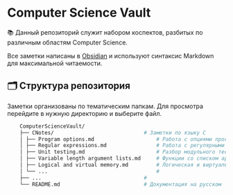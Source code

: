 # Computer Science Vault

📚 Данный репозиторий служит набором коспектов, разбитых по различным областям Computer Science.

Все заметки написаны в [Obsidian](https://obsidian.md/) и используют синтаксис Markdown для максимальной читаемости.

## 🗂️ Структура репозитория

Заметки организованы по тематическим папкам. Для просмотра перейдите в нужную директорию и выберите файл.

```bash
    ComputerScienceVault/
    ├── CNotes/                             # Заметки по языку C
    │ ├── Program options.md                    # Работа с опциями программы с помощью модуля getopt.h
    │ ├── Regular expressions.md                # Работа с регулярными выражениями с помощью модуля regex.h
    │ ├── Unit testing.md                       # Разбор модульного тестирования на примере библиотеки Check
    │ ├── Variable length argument lists.md     # Функции со списком аргументов переменной длины
    │ ├── Logical and virtual memory.md         # Логическая и виртуальная памятьв  языке С
    │ └── ...                                   #           
    ├── ...                                 # 
    └── README.md                           # Документация на русском
```